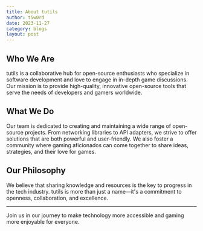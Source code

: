 ```yaml
---
title: About tutils
author: t5w0rd
date: 2023-11-27
category: blogs
layout: post
---
```


## Who We Are

tutils is a collaborative hub for open-source enthusiasts who specialize in software development and love to engage in in-depth game discussions. Our mission is to provide high-quality, innovative open-source tools that serve the needs of developers and gamers worldwide.

## What We Do

Our team is dedicated to creating and maintaining a wide range of open-source projects. From networking libraries to API adapters, we strive to offer solutions that are both powerful and user-friendly. We also foster a community where gaming aficionados can come together to share ideas, strategies, and their love for games.

## Our Philosophy

We believe that sharing knowledge and resources is the key to progress in the tech industry. tutils is more than just a name—it's a commitment to openness, collaboration, and excellence.

---

Join us in our journey to make technology more accessible and gaming more enjoyable for everyone.
